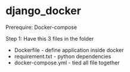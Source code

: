 # django_docker

Prerequire: Docker-compose

Step 1: Have this 3 files in the folder
- Dockerfile - define application inside docker
- requirement.txt - python dependencies
- docker-compose.yml - tied all file together
